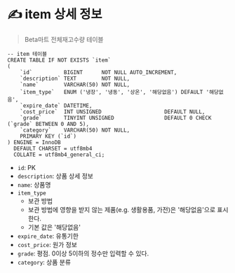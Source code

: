 # ✍️ item 상세 정보
> Beta마트 전체재고수량 테이블

```mariadb
-- item 테이블
CREATE TABLE IF NOT EXISTS `item`
(
    `id`          BIGINT      NOT NULL AUTO_INCREMENT,
    `description` TEXT        NOT NULL,
    `name`        VARCHAR(50) NOT NULL,
    `item_type`   ENUM ('냉장', '냉동', '상온', '해당없음') DEFAULT '해당없음',
    `expire_date` DATETIME,
    `cost_price`  INT UNSIGNED                    DEFAULT NULL,
    `grade`       TINYINT UNSIGNED                DEFAULT 0 CHECK (`grade` BETWEEN 0 AND 5),
    `category`    VARCHAR(50) NOT NULL,
    PRIMARY KEY (`id`)
) ENGINE = InnoDB
  DEFAULT CHARSET = utf8mb4
  COLLATE = utf8mb4_general_ci;
```

- `id`: PK
- `description`: 상품 상세 정보
- `name`: 상품명
- `item_type`
    - 보관 방법
    - 보관 방법에 영향을 받지 않는 제품(e.g. 생활용품, 가전)은 '해당없음'으로 표시한다.
    - 기본 값은 '해당없음'
- `expire_date`: 유통기한
- `cost_price`: 원가 정보
- `grade`: 평점. 0이상 5이하의 정수만 입력할 수 있다.
- `category`: 상품 분류
